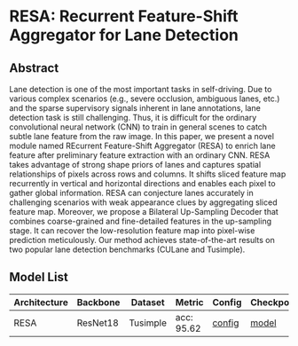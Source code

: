 # RESA: Recurrent Feature-Shift Aggregator for Lane Detection

## Abstract
Lane detection is one of the most important tasks in self-driving. Due to various complex scenarios (e.g., severe occlusion, ambiguous lanes, etc.) and the sparse supervisory signals inherent in lane annotations, lane detection task is still challenging. Thus, it is difficult for the ordinary convolutional neural network (CNN) to train in general scenes to catch subtle lane feature from the raw image. In this paper, we present a novel module named REcurrent Feature-Shift Aggregator (RESA) to enrich lane feature after preliminary feature extraction with an ordinary CNN. RESA takes advantage of strong shape priors of lanes and captures spatial relationships of pixels across rows and columns. It shifts sliced feature map recurrently in vertical and horizontal directions and enables each pixel to gather global information. RESA can conjecture lanes accurately in challenging scenarios with weak appearance clues by aggregating sliced feature map. Moreover, we propose a Bilateral Up-Sampling Decoder that combines coarse-grained and fine-detailed features in the up-sampling stage. It can recover the low-resolution feature map into pixel-wise prediction meticulously. Our method achieves state-of-the-art results on two popular lane detection benchmarks (CULane and Tusimple).

## Model List
| Architecture| Backbone |Dataset | Metric | Config| Checkpoints  |
|-------------|----------|--------|--------|-------|--------------|
| RESA       | ResNet18 | Tusimple |acc: 95.62| [config](resa18_tusimple.py)  | [model](https://github.com/zkyseu/PPlanedet/releases/download/RESA2/final.pd)|
